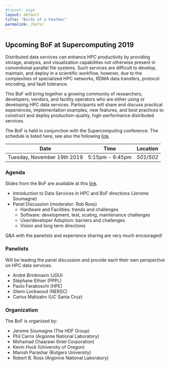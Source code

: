 ```yaml
---
#layout: page
layout: default
title: "Birds of a Feather"
permalink: /bofs/
---
```


## Upcoming BoF at Supercomputing 2019

Distributed data services can enhance HPC productivity by providing
storage, analysis, and visualization capabilities not otherwise present in
conventional parallel file systems. Such services are difficult to develop,
maintain, and deploy in a scientific workflow, however, due to the
complexities of specialized HPC networks, RDMA data transfers, protocol
encoding, and fault tolerance.

This BoF will bring together a growing community of researchers,
developers, vendors, and facility operators who are either using or
developing HPC data services. Participants will share and discuss practical
experiences, implementation examples, new features, and best practices to
construct and deploy production-quality, high-performance distributed
services.

The BoF is held in conjunction with the Supercomputing conference.
The schedule is listed here, see also the following [link][SC19-bof].

Date                         | Time              | Location
---------------------------- | ------------------| --------------
Tuesday, November 19th 2019  | 5:15pm - 6:45pm   | *501/502*

### Agenda

Slides from the BoF are available at this [link][SC19-bof-slides].

* Introduction to Data Services in HPC and BoF directions (Jerome Soumagne)
* Panel Discussion (moderator: Rob Ross)
  * Hardware and Facilities: trends and challenges
  * Software: development, test, scaling, maintenance challenges
  * User/developer Adoption: barriers and challenges
  * Vision and long term directions

Q&A with the panelists and experience sharing are very much encouraged!

### Panelists

Will be leading the panel discussion and provide each their own perspective
on HPC data services:
* André Brinkmann (JGU)
* Stéphane Ethier (PPPL)
* Paolo Faraboschi (HPE)
* Glenn Lockwood (NERSC)
* Carlos Maltzahn (UC Santa Cruz)

### Organization

The BoF is organized by:
* Jerome Soumagne (The HDF Group)
* Phil Carns (Argonne National Laboratory)
* Mohamad Chaarawi (Intel Corporation)
* Kevin Huck (University of Oregon)
* Manish Parashar (Rutgers University)
* Robert B. Ross (Argonne National Laboratory)

[SC19-bof]: https://sc19.supercomputing.org/presentation/?id=bof171&sess=sess286
[SC19-bof-slides]: /assets/SC19_BOF_dataservices.pdf

